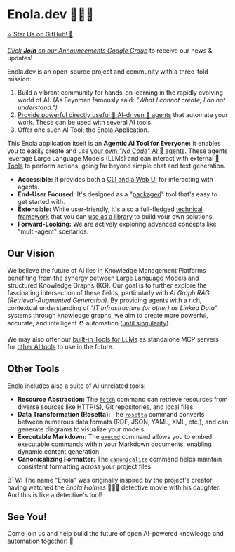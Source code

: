 <!--
    SPDX-License-Identifier: Apache-2.0

    Copyright 2023-2025 The Enola <https://enola.dev> Authors

    Licensed under the Apache License, Version 2.0 (the "License");
    you may not use this file except in compliance with the License.
    You may obtain a copy of the License at

        https://www.apache.org/licenses/LICENSE-2.0

    Unless required by applicable law or agreed to in writing, software
    distributed under the License is distributed on an "AS IS" BASIS,
    WITHOUT WARRANTIES OR CONDITIONS OF ANY KIND, either express or implied.
    See the License for the specific language governing permissions and
    limitations under the License.
-->

# Enola.dev 🕵🏾‍♀️

<a class="github-button" href="https://github.com/enola-dev/enola" data-color-scheme="no-preference: light; light: light; dark: dark;" data-icon="octicon-star" data-size="large" data-show-count="true" aria-label="Star enola-dev/enola on GitHub">⭐ Star Us on GitHub! 🫶</a>

_[Click **_Join_** on our Announcements Google Group](https://groups.google.com/g/enoladev-announcements)_ to receive our news & updates!

Enola.dev is an open-source project and community with a three-fold mission:

1. Build a vibrant community for hands-on learning in the rapidly evolving world of AI. (As Feynman famously said: _"What I cannot create, I do not understand.")_
1. [Provide powerful directly useful 🔮 AI-driven 🧙 agents](agents/index.md) that automate your work. These can be used with several AI tools.
1. Offer one such AI Tool; the Enola Application.

This Enola application itself is an **Agentic AI Tool for Everyone:** It enables you to easily create and use [your own _"No Code"_ AI 🥷 agents](tutorial/agents.md). These agents leverage Large Language Models (LLMs) and can interact with external [🧰 Tools](concepts/tool.md) to perform actions, going far beyond simple chat and text generation.

* **Accessible:** It provides both a [CLI and a Web UI](tutorial/chat.md) for interacting with agents.
* **End-User Focused:** It's designed as a "[packaged](use/index.md)" tool that's easy to get started with.
* **Extensible:** While user-friendly, it's also a full-fledged [technical framework](dev/javadoc/index.html) that you can [use as a library](dev/maven.md) to build your own solutions.
* **Forward-Looking:** We are actively exploring advanced concepts like "multi-agent" scenarios.

## Our Vision

We believe the future of AI lies in Knowledge Management Platforms benefiting from the synergy between Large Language Models and structured Knowledge Graphs (KG). Our goal is to further explore the fascinating intersection of these fields, particularly with _AI Graph RAG (Retrieval-Augmented Generation)_. By providing agents with a rich, contextual understanding of _"IT Infrastructure (or other) as Linked Data"_ systems through knowledge graphs, we aim to create more powerful, accurate, and intelligent ⛑️ automation ([until singularity](concepts/singularity.md)).

We may also offer our [built-in Tools for LLMs](concepts/tool.md) as standalone MCP servers for [other AI tools](concepts/other.md#ai-tools) to use in the future.

## Other Tools

Enola includes also a suite of AI unrelated tools:

* **Resource Abstraction:** The [`fetch`](use/fetch/index.md) command can retrieve resources from diverse sources like HTTP(S), Git repositories, and local files.
* **Data Transformation (Rosetta):** The [`rosetta`](use/rosetta/index.md) command converts between numerous data formats (RDF, JSON, YAML, XML, etc.), and can generate diagrams to visualize your models.
* **Executable Markdown:** The [`execmd`](use/execmd/index.md) command allows you to embed executable commands within your Markdown documents, enabling dynamic content generation.
* **Canonicalizing Formatter:** The [`canonicalize`](use/canonicalize/index.md) command helps maintain consistent formatting across your project files.

BTW: The name "Enola" was originally inspired by the project's creator having watched the _Enola Holmes_ 🕵🏾‍♀️ detective movie with his daughter. And this is like a detective's tool!

## See You!

Come join us and help build the future of open AI-powered knowledge and automation together! 🫶

<script type="application/ld+json">
{% include "models/enola.dev.jsonld" %}
</script>

<script async defer src="https://buttons.github.io/buttons.js"></script>
